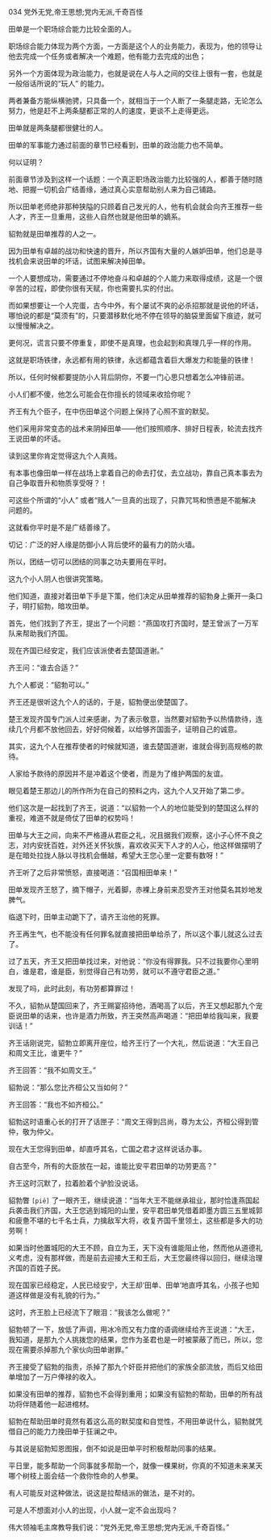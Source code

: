 034 党外无党,帝王思想;党内无派,千奇百怪





田单是一个职场综合能力比较全面的人。

职场综合能力体现为两个方面，一方面是这个人的业务能力，表现为，他的领导让他去完成一个任务或者解决一个难题，他有能力去完成的出色；

另外一个方面体现为政治能力，也就是说在人与人之间的交往上很有一套，也就是一般俗话所说的“玩人” 的能力。

两者兼备方能纵横驰骋，只具备一个，就相当于一个人断了一条腿走路，无论怎么努力，他是赶不上两条腿都正常的人的速度，更谈不上走得更远。



田单就是两条腿都很健壮的人。

田单的军事能力通过前面的章节已经看到，田单的政治能力也不简单。

何以证明？

前面章节涉及到这样一个话题：一个真正职场政治能力比较强的人，都善于随时随地、把握一切机会广结善缘，通过真心实意帮助别人来为自己铺路。

所以田单老师绝非那种狭隘的只顾着自己发光的人，他有机会就会向齐王推荐一些人才，齐王一旦重用，这些人自然也就是他田单的嫡系。

貂勃就是田单推荐的人之一。



因为田单有卓越的战功和快速的晋升，所以齐国有大量的人嫉妒田单，他们总是寻找机会来说田单的坏话，试图来解决掉田单。

一个人要想成功，需要通过不停地奋斗和卓越的个人能力来取得成绩，这是一个很辛苦的过程，即使你很有天赋，你也需要扎实的付出。

而如果想要让一个人完蛋，古今中外，有个屡试不爽的必杀招那就是说他的坏话，哪怕说的都是“莫须有”的，只要潜移默化地不停在领导的脑袋里面留下痕迹，就可以慢慢解决之。

更何况，谎言只要不停重复，即使不是真理，也会起到和真理几乎一样的作用。

这就是职场铁律，永远都有用的铁律，永远都蕴含着巨大爆发力和能量的铁律！

所以，任何时候都要提防小人背后阴你，不要一门心思只想着怎么冲锋前进。

小人们都不傻，他怎么可能会在你擅长的领域来收拾你呢？



齐王有九个臣子，在中伤田单这个问题上保持了心照不宣的默契。

他们采用非常变态的战术来阴掉田单——他们按照顺序、排好日程表，轮流去找齐王说田单的坏话。

读到这里你肯定觉得这九个人真贱。

有本事也像田单一样在战场上拿着自己的命去打仗，去立战功，靠自己真本事去为自己争取晋升和物质享受呀？！

可这些个所谓的“小人” 或者“贱人”一旦真的出现了，只靠咒骂和愤懑是不能解决问题的。

这就看你平时是不是广结善缘了。

切记：广泛的好人缘是防御小人背后使坏的最有力的防火墙。

所以，团结一切可以团结的同事之功夫要用在平时。



这九个小人阴人也很讲究策略。

他们知道，直接对着田单下手是下策，他们决定从田单推荐的貂勃身上撕开一条口子，明打貂勃，暗攻田单。



首先，他们找到了齐王，提出了一个问题：“燕国攻打齐国时，楚王曾派了一万军队来帮助我们齐国。

现在齐国已经安定，我们应该派使者去楚国道谢。”

齐王问：“谁去合适？”

九个人都说：“貂勃可以。”

齐王还是很听这九个人的话的，于是，貂勃便出使楚国了。



楚王发现齐国专门派人过来感谢，为了表示敬意，当然要对貂勃予以热情款待，连续几个月都不放他回去，好好伺候着，以给够齐国面子，证明自己的诚意。

其实，这九个人在推荐使者的时候就知道，谁去楚国道谢，谁就会得到高规格的款待。

人家给予款待的原因并不是冲着这个使者，而是为了维护两国的友谊。



眼见着楚王那边儿的所作所为在自己的预料之内，这九个人又开始了第二步。

他们这次是一起找到了齐王，说道：“以貂勃一个人的地位能受到的楚国这么样的重视，难道不就是倚仗了田单的权势吗！

田单与大王之间，向来不严格遵从君臣之礼，况且据我们观察，这小子心怀不良之志，对内安抚百姓，对外还关怀狄族，喜欢收买天下人才的人心，他这样做摆明了是在暗处拉拢人脉以寻找机会僭越，希望大王您心里一定要有数呀！”



齐王听了之后非常愤怒，直接喝道：“召国相田单来！”

田单发现齐王怒了，摘下帽子，光着脚，赤裸上身前来忍受齐王对他莫名其妙地发脾气。

临退下时，田单主动跪下了，请齐王治他的死罪。

齐王再生气，也不能没有任何罪名就直接把田单给杀了，所以这个事儿就这么过去了。



过了五天，齐王又把田单找过来，对他说：“你没有得罪我。只不过我要你心里明白，谁是君，谁是臣，别觉得自己有功劳，就可以不遵守君臣之道。” 

发现了吗，此时此刻，有功劳都算罪过！



不久，貂勃从楚国回来了，齐王赐宴招待他，酒喝高了以后，齐王又想起那九个宠臣说田单的话来，也许是酒力所致，齐王突然高声喝道：“把田单给我叫来，我要训话！” 

齐王话刚说完，貂勃立即离开座位，给齐王行了一个大礼，然后说道：“大王自己和周文王比，谁更牛？”

齐王回答：“我不如周文王。”

貂勃说：“那么您比齐桓公又当如何？” 

齐王回答：“我也不如齐桓公。”

貂勃这时语重心长的打开了话匣子：“周文王得到吕尚，尊为太公，齐桓公得到管仲，敬为仲父。

现在大王您得到田单，却直呼其名，亡国之君才这样说话办事。

自古至今，所有的大臣放在一起，谁能比安平君田单的功劳更高？”



齐王这时沉默了，拉着脸着个驴脸没说话。

貂勃瞥 `[piē]` 了一眼齐王，继续说道：“当年大王不能继承祖业，那时恰逢燕国起兵袭击我们齐国，大王您逃到城阳的山里，安平君田单凭借着即墨方圆三五里城郭和疲惫不堪的七千名士兵，力擒敌军大将，收复齐国千里领土，这些都是多大的功劳啊！

如果当时他置城阳的大王不顾，自立为王，天下没有谁能阻止他，然而他从道德礼义考虑，没有那样做，而是前去迎接大王和王后，大王您最终得以回归，继续治理齐国的百姓子民。

现在国家已经稳定，人民已经安宁，大王却‘田单、田单’地直呼其名，小孩子也知道这样做是没有礼貌的行为。”



这时，齐王脸上已经流下了眼泪：“我该怎么做呢？”

貂勃顿了一下，放低了声调，用冰冷而又有力度的语调继续给齐王说道：“大王，我知道，是那九个人挑拨您的结果，您作为圣君也是一时被蒙蔽了而已，所以，您现在需要杀掉那九个家伙向田单谢罪。”

齐王接受了貂勃的指责，杀掉了那九个奸臣并把他们的家族全部流放，而后又给田单增加了一万户俸禄的收入。

如果没有田单的推荐，貂勃也不会得到重用；如果没有貂勃的帮助，田单的所有战功将伴随着他一起进棺材。

貂勃在帮助田单时竟然有着这么高的默契度和自觉性，不用田单说什么，貂勃就凭借自己的能力力挽田单于狂澜之中。

与其说是貂勃知恩图报，倒不如说是田单平时积极帮助同事的结果。



平日里，能多帮助一个同事就多帮助一个，就像一棵果树，你真的不知道未来某天哪个树枝上面会结一个救你性命的人参果。

有人可能反对这种做法，说这是拉帮结派的做法，是不对的。

可是人不想面对小人的出现，小人就一定不会出现吗？

伟大领袖毛主席教导我们说：“党外无党,帝王思想;党内无派,千奇百怪。”

